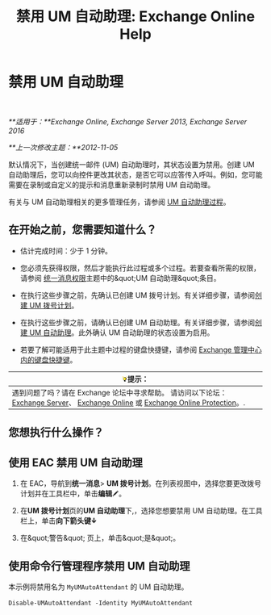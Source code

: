 ﻿---
title: '禁用 UM 自动助理: Exchange Online Help'
TOCTitle: 禁用 UM 自动助理
ms:assetid: ad79f374-f68f-430b-8b9c-2c841e1c55ae
ms:mtpsurl: https://technet.microsoft.com/zh-cn/library/Bb124228(v=EXCHG.150)
ms:contentKeyID: 50491372
ms.date: 05/23/2018
mtps_version: v=EXCHG.150
ms.translationtype: MT
---

# 禁用 UM 自动助理

 

_**适用于：**Exchange Online, Exchange Server 2013, Exchange Server 2016_

_**上一次修改主题：**2012-11-05_

默认情况下，当创建统一邮件 (UM) 自动助理时，其状态设置为禁用。创建 UM 自动助理后，您可以向控件更改其状态，是否它可以应答传入呼叫。例如，您可能需要在录制或自定义的提示和消息重新录制时禁用 UM 自动助理。

有关与 UM 自动助理相关的更多管理任务，请参阅 [UM 自动助理过程](um-auto-attendant-procedures-exchange-2013-help.md)。

## 在开始之前，您需要知道什么？

  - 估计完成时间：少于 1 分钟。

  - 您必须先获得权限，然后才能执行此过程或多个过程。若要查看所需的权限，请参阅 [统一消息权限](unified-messaging-permissions-exchange-2013-help.md)主题中的\&quot;UM 自动助理\&quot;条目。

  - 在执行这些步骤之前，先确认已创建 UM 拨号计划。有关详细步骤，请参阅[创建 UM 拨号计划](create-a-um-dial-plan-exchange-2013-help.md)。

  - 在执行这些步骤之前，请确认已创建 UM 自动助理。有关详细步骤，请参阅[创建 UM 自动助理](create-a-um-auto-attendant-exchange-2013-help.md)。此外确认 UM 自动助理的状态设置为启用。

  - 若要了解可能适用于此主题中过程的键盘快捷键，请参阅 [Exchange 管理中心内的键盘快捷键](keyboard-shortcuts-in-the-exchange-admin-center-exchange-online-protection-help.md)。

<table>
<thead>
<tr class="header">
<th><img src="images/Bb124558.tip(EXCHG.150).gif" title="提示" alt="提示" />提示：</th>
</tr>
</thead>
<tbody>
<tr class="odd">
<td>遇到问题了吗？请在 Exchange 论坛中寻求帮助。 请访问以下论坛：<a href="https://go.microsoft.com/fwlink/p/?linkid=60612">Exchange Server</a>、 <a href="https://go.microsoft.com/fwlink/p/?linkid=267542">Exchange Online</a> 或 <a href="https://go.microsoft.com/fwlink/p/?linkid=285351">Exchange Online Protection</a>。.</td>
</tr>
</tbody>
</table>


## 您想执行什么操作？

## 使用 EAC 禁用 UM 自动助理

1.  在 EAC，导航到**统一消息**\> **UM 拨号计划**。在列表视图中，选择您要更改拨号计划并在工具栏中，单击**编辑**![编辑图标](images/Bb124582.6f53ccb2-1f13-4c02-bea0-30690e6ea71d(EXCHG.150).gif "编辑图标")。

2.  在**UM 拨号计划**页的**UM 自动助理**下,，选择您想要禁用 UM 自动助理。在工具栏上，单击**向下箭头键**![向下键图标](images/JJ150576.ef5ca57d-a033-457b-bd92-6361877c33d0(EXCHG.150).gif "向下键图标")

3.  在\&quot;警告\&quot; 页上，单击\&quot;是\&quot;。

## 使用命令行管理程序禁用 UM 自动助理

本示例将禁用名为 `MyUMAutoAttendant` 的 UM 自动助理。

    Disable-UMAutoAttendant -Identity MyUMAutoAttendant

